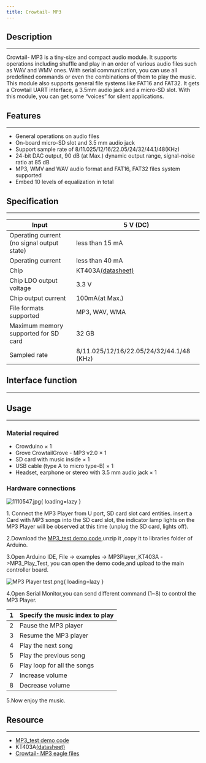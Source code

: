 ```yaml
---
title: Crowtail- MP3
---
```


## Description
-----------

Crowtail- MP3 is a tiny-size and compact audio module. It supports operations including shuffle and play in an order of various audio files such as WAV and WMV ones. With serial communication, you can use all predefined commands or even the combinations of them to play the music. This module also supports general file systems like FAT16 and FAT32. It gets a Crowtail UART interface, a 3.5mm audio jack and a micro-SD slot. With this module, you can get some “voices” for silent applications.

## Features
--------

- General operations on audio files
- On-board micro-SD slot and 3.5 mm audio jack
- Support sample rate of 8/11.025/12/16/22.05/24/32/44.1/48(KHz)
- 24-bit DAC output, 90 dB (at Max.) dynamic output range, signal-noise ratio at 85 dB
- MP3, WMV and WAV audio format and FAT16, FAT32 files system supported
- Embed 10 levels of equalization in total

## Specification
-------------

| Input | 5 V (DC) |
|---|---|
| Operating current (no signal output state) | less than 15 mA |
| Operating current | less than 40 mA |
| Chip | KT403A[(datasheet)](../../files/KT403-pdf.md) |
| Chip LDO output voltage | 3.3 V |
| Chip output current | 100mA(at Max.) |
| File formats supported | MP3, WAV, WMA |
| Maximum memory supported for SD card | 32 GB |
| Sampled rate | 8/11.025/12/16/22.05/24/32/44.1/48 (KHz) |

## Interface function
------------------

## Usage
-----

### **Material required**

- Crowduino × 1
- Grove CrowtailGrove - MP3 v2.0 × 1
- SD card with music inside × 1
- USB cable (type A to micro type-B) × 1
- Headset, earphone or stereo with 3.5 mm audio jack × 1

### **Hardware connections**

![1110547.jpg](https://wiki.elecrow.com/images/thumb/f/ff/1110547.jpg/400px-1110547.jpg){ loading=lazy }

1\. Connect the MP3 Player from U port, SD card slot card entities. insert a Card with MP3 songs into the SD card slot, the indicator lamp lights on the MP3 Player will be observed at this time (unplug the SD card, lights off).

2.Download the [MP3\_test demo code](../../files/MP3Player-KT403A-zip.md),unzip it ,copy it to libraries folder of Arduino.

3.Open Arduino IDE, File -&gt; examples -&gt; MP3Player\_KT403A -&gt;MP3\_Play\_Test, you can open the demo code,and upload to the main controller board.

![MP3 Player test.png](https://wiki.elecrow.com/images/thumb/e/e3/MP3_Player_test.png/400px-MP3_Player_test.png){ loading=lazy }

4.Open Serial Monitor,you can send different command (1~8) to control the MP3 Player.

| 1 | Specify the music index to play |
|---|---|
| 2 | Pause the MP3 player |
| 3 | Resume the MP3 player |
| 4 | Play the next song |
| 5 | Play the previous song |
| 6 | Play loop for all the songs |
| 7 | Increase volume |
| 8 | Decrease volume |

5.Now enjoy the music.

## Resource
--------

- [MP3\_test demo code](../../files/MP3Player-KT403A-zip.md)
- KT403A[(datasheet)](../../files/KT403-pdf.md)
- [Crowtail- MP3 eagle files](../../files/Crowtail-MP3eagle-files-zip.md)